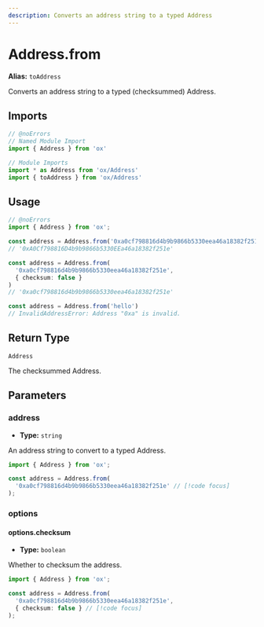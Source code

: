 ```yaml
---
description: Converts an address string to a typed Address
---
```


# Address.from 

**Alias:** `toAddress`

Converts an address string to a typed (checksummed) Address.

## Imports

```ts twoslash
// @noErrors
// Named Module Import
import { Address } from 'ox'

// Module Imports
import * as Address from 'ox/Address'
import { toAddress } from 'ox/Address'
```

## Usage

```ts twoslash
// @noErrors
import { Address } from 'ox';

const address = Address.from('0xa0cf798816d4b9b9866b5330eea46a18382f251e')
// '0xA0Cf798816D4b9b9866b5330EEa46a18382f251e'

const address = Address.from(
  '0xa0cf798816d4b9b9866b5330eea46a18382f251e', 
  { checksum: false }
)
// '0xa0cf798816d4b9b9866b5330eea46a18382f251e'

const address = Address.from('hello')
// InvalidAddressError: Address "0xa" is invalid.
```

## Return Type

`Address`

The checksummed Address.

## Parameters

### address

- **Type:** `string`

An address string to convert to a typed Address.

```ts twoslash
import { Address } from 'ox';

const address = Address.from(
  '0xa0cf798816d4b9b9866b5330eea46a18382f251e' // [!code focus]
);
```

### options

#### options.checksum

- **Type:** `boolean`

Whether to checksum the address.

```ts twoslash
import { Address } from 'ox';

const address = Address.from(
  '0xa0cf798816d4b9b9866b5330eea46a18382f251e',
  { checksum: false } // [!code focus]
);
```